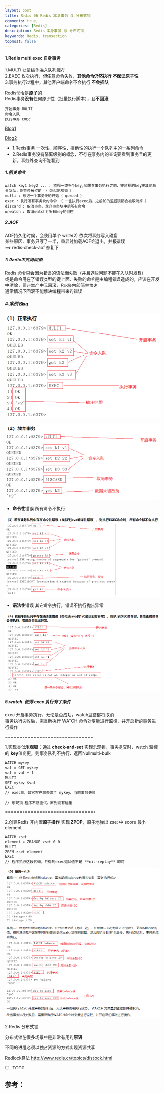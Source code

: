 ```yaml
---
layout: post
title: Redis 06 Redis 本身事务 与 分布式锁 
comments: true,
categories: [Redis]
description: Redis 本身事务 与 分布式锁
keywords: Redis, transaction 
topmost: false
---
```




#### 1.Redis  multi exec  自身事务

1.MULTI 批量操作进入队列缓存  
2.EXEC 依次执行，但任意命令失败，**其他命令仍然执行** **不保证原子性**  
3.事务执行过程中，其他客户端命令不会执行 **不会插队**

Redis命令是**原子**的  
Redis事务**没有**任何原子性（批量执行脚本），且**不回滚**

```
开始事务 MULTI
命令入队
执行事务 EXEC
```

[Blog1](http://www.runoob.com/redis/redis-transactions.html)

[Blog2](http://www.redis.cn/topics/transactions.html)

- 1.Redis事务 一次性、顺序性、排他性的执行一个队列中的一系列命令
- 2.Redis事务没有隔离级别的概念，不存在事务内的查询要看到事务里的更新，事务外查询不能看到

##### 1.相关命令

```
watch key1 key2 ... : 监视一或多个key,如果在事务执行之前，被监视的key被其他命令改动，则事务被打断 （ 类似乐观锁 ）
multi : 标记一个事务块的开始（ queued ）
exec : 执行所有事务块的命令 （ 一旦执行exec后，之前加的监控锁都会被取消掉 ）
discard : 取消事务，放弃事务块中的所有命令
unwatch : 取消watch对所有key的监控
```

##### 2.AOF

AOF持久化时候，会使用单个 write(2) 依次将事务写入磁盘  
某些原因，事务只写了一半，重启时加载AOF会退出，并报错误  
==> redis-check-aof 修复下  

##### 3.Redis不支持回滚

Redis 命令只会因为错误的语法而失败（并且这些问题不能在入队时发现）  
或是命令用在了错误类型的键上面，失败的命令是由编程错误造成的，应该在开发中清除，而非生产中无回滚，Redis内部简单快速  
通常情况下回滚不能解决编程带来的错误

##### 4.案例 [Blog](https://www.cnblogs.com/DeepInThought/p/10720132.html)

![multi1](/images/posts/2016-07-19-redis/multi1.png) 

![multi2](/images/posts/2016-07-19-redis/multi2.png) 

- **命令性**错误 所有命令不执行

![multi3](/images/posts/2016-07-19-redis/multi3.png) 

- **语法性**错误 其它命令执行，错误不执行抛出异常

![multi4](/images/posts/2016-07-19-redis/multi4.png) 

##### 5.watch: 使得 exec 执行有了条件

exec 开启事务执行，无论是否成功，watch监控都将取消  
事务执行失败后，需重新执行 WATCH 命令对变量进行监控，并开启新的事务进行操作 

===============================

1.实现类似**乐观锁**：通过 **check-and-set** 实现乐观锁，事务提交时，watch 监控的 **key**值变更，则事务队列不执行，返回Nullmulti-bulk

```shell
WATCH mykey
val = GET mykey
val = val + 1
MULTI
SET mykey $val
EXEC
// exec前，其它客户端修改了 mykey，当前事务失败

// 乐观锁 程序不断重试，直到没有碰撞
```

================================

2.创建Redis 非内置**原子操作** 实现 **ZPOP**，原子地弹出 zset 中 score 最小 element

```shell
WATCH zset
element = ZRANGE zset 0 0
MULTI
ZREM zset element
EXEC
// 程序执行这段代码，只得到exec返回值不是 **nil-replay** 即可
```

![multi5](/images/posts/2016-07-19-redis/multi5.png) 



2.Redis 分布式锁 

分布式锁在很多场景中是非常有用的**原语**  

不同的进程必须以独占资源的方式实现资源共享

Redlock算法 http://www.redis.cn/topics/distlock.html

- [ ] TODO













## 参考：

